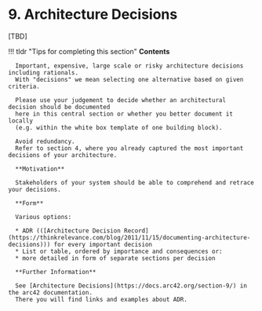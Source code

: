 # 9. Architecture Decisions

[TBD]

!!! tldr "Tips for completing this section"
      **Contents**

      Important, expensive, large scale or risky architecture decisions including rationals.
      With "decisions" we mean selecting one alternative based on given criteria.

      Please use your judgement to decide whether an architectural decision should be documented
      here in this central section or whether you better document it locally
      (e.g. within the white box template of one building block).

      Avoid redundancy. 
      Refer to section 4, where you already captured the most important decisions of your architecture.

      **Motivation**

      Stakeholders of your system should be able to comprehend and retrace your decisions.

      **Form**

      Various options:

      * ADR (([Architecture Decision Record](https://thinkrelevance.com/blog/2011/11/15/documenting-architecture-decisions))) for every important decision
      * List or table, ordered by importance and consequences or:
      * more detailed in form of separate sections per decision

      **Further Information**

      See [Architecture Decisions](https://docs.arc42.org/section-9/) in the arc42 documentation.
      There you will find links and examples about ADR.
